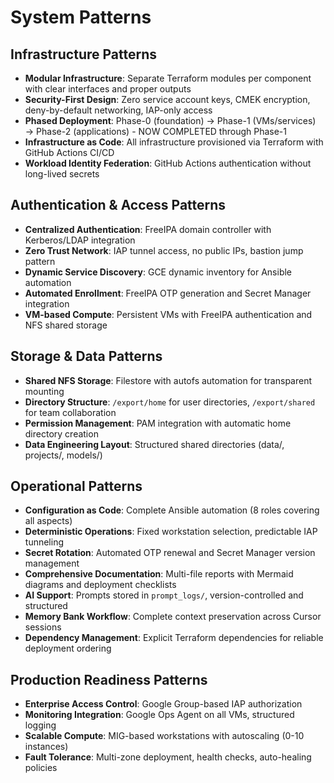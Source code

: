 # System Patterns

## Infrastructure Patterns
- **Modular Infrastructure**: Separate Terraform modules per component with clear interfaces and proper outputs
- **Security-First Design**: Zero service account keys, CMEK encryption, deny-by-default networking, IAP-only access
- **Phased Deployment**: Phase-0 (foundation) → Phase-1 (VMs/services) → Phase-2 (applications) - NOW COMPLETED through Phase-1
- **Infrastructure as Code**: All infrastructure provisioned via Terraform with GitHub Actions CI/CD
- **Workload Identity Federation**: GitHub Actions authentication without long-lived secrets

## Authentication & Access Patterns
- **Centralized Authentication**: FreeIPA domain controller with Kerberos/LDAP integration
- **Zero Trust Network**: IAP tunnel access, no public IPs, bastion jump pattern
- **Dynamic Service Discovery**: GCE dynamic inventory for Ansible automation
- **Automated Enrollment**: FreeIPA OTP generation and Secret Manager integration
- **VM-based Compute**: Persistent VMs with FreeIPA authentication and NFS shared storage

## Storage & Data Patterns
- **Shared NFS Storage**: Filestore with autofs automation for transparent mounting
- **Directory Structure**: `/export/home` for user directories, `/export/shared` for team collaboration
- **Permission Management**: PAM integration with automatic home directory creation
- **Data Engineering Layout**: Structured shared directories (data/, projects/, models/)

## Operational Patterns
- **Configuration as Code**: Complete Ansible automation (8 roles covering all aspects)
- **Deterministic Operations**: Fixed workstation selection, predictable IAP tunneling
- **Secret Rotation**: Automated OTP renewal and Secret Manager version management
- **Comprehensive Documentation**: Multi-file reports with Mermaid diagrams and deployment checklists
- **AI Support**: Prompts stored in `prompt_logs/`, version-controlled and structured
- **Memory Bank Workflow**: Complete context preservation across Cursor sessions
- **Dependency Management**: Explicit Terraform dependencies for reliable deployment ordering

## Production Readiness Patterns
- **Enterprise Access Control**: Google Group-based IAP authorization
- **Monitoring Integration**: Google Ops Agent on all VMs, structured logging
- **Scalable Compute**: MIG-based workstations with autoscaling (0-10 instances)
- **Fault Tolerance**: Multi-zone deployment, health checks, auto-healing policies
